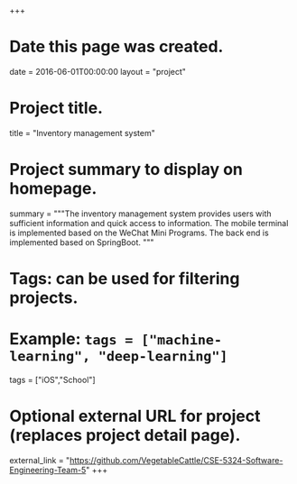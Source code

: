 +++
# Date this page was created.
date = 2016-06-01T00:00:00
layout = "project"

# Project title.
title = "Inventory management system"

# Project summary to display on homepage.
summary = """The inventory management system provides users with sufficient information and quick access to information. The mobile terminal is implemented based on the WeChat Mini Programs. The back end is implemented based on SpringBoot.
"""
# Tags: can be used for filtering projects.
# Example: `tags = ["machine-learning", "deep-learning"]`
tags = ["iOS","School"]

# Optional external URL for project (replaces project detail page).
external_link = "https://github.com/VegetableCattle/CSE-5324-Software-Engineering-Team-5"
+++
